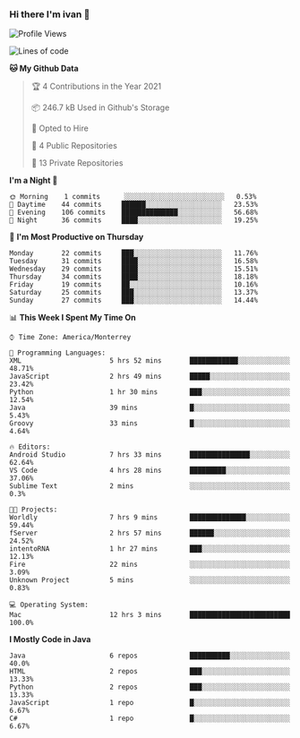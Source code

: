 ### Hi there I'm ivan 👋
<!--START_SECTION:waka-->
![Profile Views](http://img.shields.io/badge/Profile%20Views-171-blue)

![Lines of code](https://img.shields.io/badge/From%20Hello%20World%20I%27ve%20Written-2.2%20million%20lines%20of%20code-blue)

**🐱 My Github Data** 

> 🏆 4 Contributions in the Year 2021
 > 
> 📦 246.7 kB Used in Github's Storage 
 > 
> 💼 Opted to Hire
 > 
> 📜 4 Public Repositories 
 > 
> 🔑 13 Private Repositories  
 > 
**I'm a Night 🦉** 

```text
🌞 Morning    1 commits      ░░░░░░░░░░░░░░░░░░░░░░░░░   0.53% 
🌆 Daytime    44 commits     ██████░░░░░░░░░░░░░░░░░░░   23.53% 
🌃 Evening    106 commits    ██████████████░░░░░░░░░░░   56.68% 
🌙 Night      36 commits     ████░░░░░░░░░░░░░░░░░░░░░   19.25%

```
📅 **I'm Most Productive on Thursday** 

```text
Monday       22 commits     ███░░░░░░░░░░░░░░░░░░░░░░   11.76% 
Tuesday      31 commits     ████░░░░░░░░░░░░░░░░░░░░░   16.58% 
Wednesday    29 commits     ████░░░░░░░░░░░░░░░░░░░░░   15.51% 
Thursday     34 commits     ████░░░░░░░░░░░░░░░░░░░░░   18.18% 
Friday       19 commits     ██░░░░░░░░░░░░░░░░░░░░░░░   10.16% 
Saturday     25 commits     ███░░░░░░░░░░░░░░░░░░░░░░   13.37% 
Sunday       27 commits     ███░░░░░░░░░░░░░░░░░░░░░░   14.44%

```


📊 **This Week I Spent My Time On** 

```text
⌚︎ Time Zone: America/Monterrey

💬 Programming Languages: 
XML                      5 hrs 52 mins       ████████████░░░░░░░░░░░░░   48.71% 
JavaScript               2 hrs 49 mins       █████░░░░░░░░░░░░░░░░░░░░   23.42% 
Python                   1 hr 30 mins        ███░░░░░░░░░░░░░░░░░░░░░░   12.54% 
Java                     39 mins             █░░░░░░░░░░░░░░░░░░░░░░░░   5.43% 
Groovy                   33 mins             █░░░░░░░░░░░░░░░░░░░░░░░░   4.64%

🔥 Editors: 
Android Studio           7 hrs 33 mins       ███████████████░░░░░░░░░░   62.64% 
VS Code                  4 hrs 28 mins       █████████░░░░░░░░░░░░░░░░   37.06% 
Sublime Text             2 mins              ░░░░░░░░░░░░░░░░░░░░░░░░░   0.3%

🐱‍💻 Projects: 
Worldly                  7 hrs 9 mins        ██████████████░░░░░░░░░░░   59.44% 
fServer                  2 hrs 57 mins       ██████░░░░░░░░░░░░░░░░░░░   24.52% 
intentoRNA               1 hr 27 mins        ███░░░░░░░░░░░░░░░░░░░░░░   12.13% 
Fire                     22 mins             ░░░░░░░░░░░░░░░░░░░░░░░░░   3.09% 
Unknown Project          5 mins              ░░░░░░░░░░░░░░░░░░░░░░░░░   0.83%

💻 Operating System: 
Mac                      12 hrs 3 mins       █████████████████████████   100.0%

```

**I Mostly Code in Java** 

```text
Java                     6 repos             ██████████░░░░░░░░░░░░░░░   40.0% 
HTML                     2 repos             ███░░░░░░░░░░░░░░░░░░░░░░   13.33% 
Python                   2 repos             ███░░░░░░░░░░░░░░░░░░░░░░   13.33% 
JavaScript               1 repo              █░░░░░░░░░░░░░░░░░░░░░░░░   6.67% 
C#                       1 repo              █░░░░░░░░░░░░░░░░░░░░░░░░   6.67%

```



<!--END_SECTION:waka-->

<!--
<p align="center">
  <img src ="https://github-readme-stats.vercel.app/api?username=ivanjtm&show_icons=true&count_private=true&theme=default&hide_border=true&include_all_commits=true?count_private=true">
  <img src ="https://github-readme-stats.vercel.app/api/top-langs/?username=ivanjtm&layout=compact&hide_border=true&langs_count=50">
  <img src="https://github-readme-stats.vercel.app/api/wakatime?username=ivanjtm&hide_border=true"> 
</p>
-->
